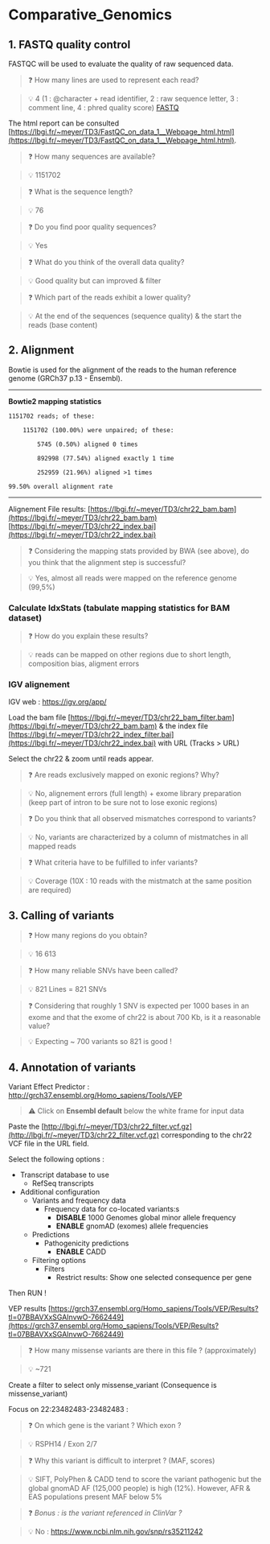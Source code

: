 # Comparative_Genomics

## 1. FASTQ quality control

FASTQC will be used to evaluate the quality of raw sequenced data.

 > :question: How many lines are used to represent each read?
 
 > :bulb: 4 (1 : @character + read identifier, 2 : raw sequence letter, 3 : comment line, 4 : phred quality score) [FASTQ](https://en.wikipedia.org/wiki/FASTQ_format)


The html report can be consulted [https://lbgi.fr/~meyer/TD3/FastQC_on_data_1__Webpage_html.html](https://lbgi.fr/~meyer/TD3/FastQC_on_data_1__Webpage_html.html).



> :question: How many sequences are available?

> :bulb: 1151702



> :question: What is the sequence length?

> :bulb: 76


> :question: Do you find poor quality sequences?

> :bulb: Yes


> :question: What do you think of the overall data quality?

> :bulb: Good quality but can improved & filter


> :question: Which part of the reads exhibit a lower quality? 

> :bulb: At the end of the sequences (sequence quality) & the start the reads (base content)


## 2. Alignment

Bowtie is used for the alignment of the reads to the human reference genome (GRCh37 p.13 - Ensembl). 

---
**Bowtie2 mapping statistics**


	1151702 reads; of these:

		1151702 (100.00%) were unpaired; of these:

			5745 (0.50%) aligned 0 times

			892998 (77.54%) aligned exactly 1 time

			252959 (21.96%) aligned >1 times

	99.50% overall alignment rate

---
Alignement File results: 
[https://lbgi.fr/~meyer/TD3/chr22_bam.bam](https://lbgi.fr/~meyer/TD3/chr22_bam.bam) [https://lbgi.fr/~meyer/TD3/chr22_index.bai](https://lbgi.fr/~meyer/TD3/chr22_index.bai)

> :question: Considering the mapping stats provided by BWA (see above), do you think that the alignment step is successful?

> :bulb: Yes, almost all reads were mapped on the reference genome (99,5%)


### Calculate IdxStats (tabulate mapping statistics for BAM dataset)

> :question: How do you explain these results?

> :bulb: reads can be mapped on other regions due to short length, composition bias, aligment errors

### IGV alignement 

IGV web : https://igv.org/app/

Load the bam file [https://lbgi.fr/~meyer/TD3/chr22_bam_filter.bam](https://lbgi.fr/~meyer/TD3/chr22_bam.bam) & the index file [https://lbgi.fr/~meyer/TD3/chr22_index_filter.bai](https://lbgi.fr/~meyer/TD3/chr22_index.bai) with URL (Tracks > URL)

Select the chr22 & zoom until reads appear.


> :question: Are reads exclusively mapped on exonic regions? Why?

> :bulb: No, alignement errors (full length) + exome library preparation (keep part of intron to be sure not to lose exonic regions)


> :question: Do you think that all observed mismatches correspond to variants? 

> :bulb: No, variants are characterized by a column of mistmatches in all mapped reads


> :question: What criteria have to be fulfilled to infer variants?

> :bulb: Coverage (10X : 10 reads with the mistmatch at the same position are required)



## 3. Calling of variants

> :question: How many regions do you obtain? 

> :bulb: 16 613


> :question: How many reliable SNVs have been called? 

> :bulb: 821 Lines = 821 SNVs


> :question: Considering that roughly 1 SNV is expected per 1000 bases in an exome and that the exome of chr22 is about 700 Kb, is it a reasonable value?

> :bulb: Expecting ~ 700 variants so 821 is good !


## 4. Annotation of variants 


Variant Effect Predictor : http://grch37.ensembl.org/Homo_sapiens/Tools/VEP

> :warning: Click on **Ensembl default** below the white frame for input data </p>

Paste the [http://lbgi.fr/~meyer/TD3/chr22_filter.vcf.gz](http://lbgi.fr/~meyer/TD3/chr22_filter.vcf.gz) corresponding to the chr22 VCF file in the URL field.

Select the following options :
- Transcript database to use
  - RefSeq transcripts
- Additional configuration
  - Variants and frequency data
    - Frequency data for co-located variants:s
      - **DISABLE** 1000 Genomes global minor allele frequency
      - **ENABLE** gnomAD (exomes) allele frequencies
  - Predictions
    - Pathogenicity predictions
      - **ENABLE** CADD
  - Filtering options
    - Filters
      - Restrict results: Show one selected consequence per gene

Then RUN !

VEP results [https://grch37.ensembl.org/Homo_sapiens/Tools/VEP/Results?tl=07BBAVXxSGAInvwO-7662449](https://grch37.ensembl.org/Homo_sapiens/Tools/VEP/Results?tl=07BBAVXxSGAInvwO-7662449)

> :question: How many missense variants are there in this file ? (approximately)

> :bulb: ~721


Create a filter to select only missense_variant (Consequence is missense_variant)

Focus on 22:23482483-23482483 :

> :question: On which gene is the variant ? Which exon ?

> :bulb: RSPH14 / Exon 2/7


> :question: Why this variant is difficult to interpret ? (MAF, scores)

> :bulb: SIFT, PolyPhen & CADD tend to score the variant pathogenic but the global gnomAD AF (125,000 people) is high (12%). However, AFR & EAS populations present MAF below 5%


> :question: *Bonus : is the variant referenced in ClinVar ?*  

> :bulb: No : https://www.ncbi.nlm.nih.gov/snp/rs35211242
